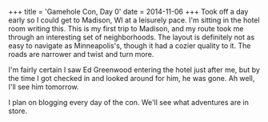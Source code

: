 +++
title = 'Gamehole Con, Day 0'
date = 2014-11-06
+++
Took off a day early so I could get to Madison, WI at a leisurely pace. I'm sitting in the hotel room writing this. This is my first trip to Madison, and my route took me through an interesting set of neighborhoods. The layout is definitely not as easy to navigate as Minneapolis's, though it had a cozier quality to it. The roads are narrower and twist and turn more.

I'm fairly certain I saw Ed Greenwood entering the hotel just after me, but by the time I got checked in and looked around for him, he was gone. Ah well, I'll see him tomorrow.

I plan on blogging every day of the con. We'll see what adventures are in store.
